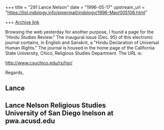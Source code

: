 +++
title = "291 Lance Nelson"
date = "1996-05-17"
upstream_url = "https://list.indology.info/pipermail/indology/1996-May/005106.html"

+++
[Archive link](https://list.indology.info/pipermail/indology/1996-May/005106.html)

Browsing the web yesterday for another purpose, I found a page for the 
"Hindu Studies Review."  The inaugural issue (Dec. 95) of this electronic 
journal contains, in English and Sanskrit, a "Hindu Declaration of 
Universal Human Rights."  The journal is housed in the home page of the 
California State University, Chico, Religious Studies Department.  The 
URL is:

http://www.csuchico.edu/rs/hsr/

Regards,

Lance
---------------------------
Lance Nelson
Religious Studies    
University of San Diego
lnelson at pwa.acusd.edu
---------------------------







